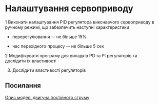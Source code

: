 # Налаштування сервоприводу

1 Виконати налаштування PID регулятора виконавчого сервоприводу в ручному режимі, що забезпечить наступні характеристики

- перерегулювання -- не більше 15%

- час перехідного процесу -- не більше 5 сек

2 Модифікувати програму для випадків PD та PI регуляторів та дослідити їх властивості

3. Дослідити властивості регуляторів


## Посилання

[Опис моделі двигуна постійного струму](https://ctms.engin.umich.edu/CTMS/index.php?example=MotorPosition&section=SystemModeling)
